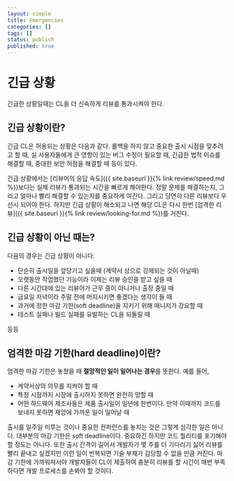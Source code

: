 ```yaml
---
layout: simple
title: Emergencies
categories: []
tags: []
status: publish
published: true
---
```


# 긴급 상황

긴급한 상황일때는 CL을 더 신속하게 리뷰를 통과시켜야 한다.

## 긴급 상황이란?
긴급 CL은 허용되는 상황은 다음과 같다. 롤백을 하지 않고 중요한 출시 시점을 맞추려고 할 때, 실 사용자들에게 큰 영향이 있는 버그 수정이 필요할 때, 긴급한 법적 이슈를 해결할 때, 중대한 보안 허점을 해결할 때 등이 있다.

긴급 상황에서는 [리뷰어의 응답 속도]({{ site.baseurl }}{% link review/speed.md %})보다는 실제 리뷰가 통과되는 시간을 빠르게 해야한다. 정말 문제를 해결하는지, 그리고 얼마나 빨리 해결할 수 있는지를 중요하게 여긴다. 그리고 당연히 다른 리뷰보다 우선시 되어야 한다. 하지만 긴급 상황이 해소되고 나면 해당 CL은 다시 한번 [엄격한 리뷰]({{ site.baseurl }}{% link review/looking-for.md %})를 거친다.

## 긴급 상황이 아닌 때는?
다음의 경우는 긴급 상황이 아니다.
- 단순히 출시일을 앞당기고 싶을때 (계약서 상으로 강제되는 것이 아닐때)
- 오랫동안 작업했던 기능이라 이제는 리뷰 승인을 받고 싶을 때
- 다른 시간대에 있는 리뷰어가 근무 중이 아니거나 출장 중일 때
- 금요일 저녁이라 주말 전에 머지시키면 좋겠다는 생각이 들 때
- 과거에 정한 마감 기한(soft deadline)을 지키기 위해 매니저가 강요할 때
- 테스트 실패나 빌드 실패를 유발하는 CL을 되돌릴 때

등등

## 엄격한 마감 기한(hard deadline)이란?
엄격한 마감 기한은 놓쳤을 때 **절망적인 일이 일어나는 경우**를 뜻한다. 예를 들어,
- 계약서상의 의무를 지켜야 할 때
- 특정 시점까지 시장에 출시하지 못하면 완전히 망할 때
- 어떤 하드웨어 제조사들은 제품 출시일이 일년에 한번이다. 만약 이때까지 코드를 보내지 못하면 재앙에 가까운 일이 일어날 때

출시를 일주일 미루는 것이나 중요한 컨퍼런스를 놓치는 것은 그렇게 심각한 일은 아니다. 대부분의 마감 기한은 soft deadline이다. 중요하긴 하지만 코드 퀄리티를 포기해야할 정도는 아니다. 또한 출시 간격이 길어서 개발자가 몇 주를 더 기다리기 싫어 리뷰를 빨리 끝내고 싶겠지만 이런 일이 반복되면 기술 부채가 감당할 수 없을 만큼 커진다. 마감 기한에 가까워져서야 개발자들이 CL이 제출하여 충분히 리뷰를 할 시간이 매번 부족하다면 개발 프로세스를 손봐야 할 것이다.